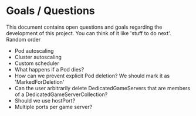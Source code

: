 # Goals / Questions

This document contains open questions and goals regarding the development of this project. You can think of it like 'stuff to do next'. Random order

- Pod autoscaling
- Cluster autoscaling
- Custom scheduler
- What happens if a Pod dies?
- How can we prevent explicit Pod deletion? We should mark it as 'MarkedForDeletion'
- Can the user arbitrarily delete DedicatedGameServers that are members of a DedicatedGameServerCollection?
- Should we use hostPort?
- Multiple ports per game server?